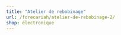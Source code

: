 ```yaml
---
title: "Atelier de rebobinage"
url: /forecariah/atelier-de-rebobinage-2/
shop: électronique
---
```

